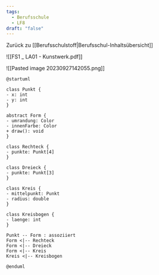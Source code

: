 ```yaml
---
tags:
  - Berufsschule
  - LF8
draft: "false"
---
```

Zurück zu [[Berufsschulstoff|Berufsschul-Inhaltsübersicht]]

![[FS1 _ LA01 - Kunstwerk.pdf]]


![[Pasted image 20230927142055.png]]



```plantuml
@startuml 

class Punkt { 
- x: int
- y: int 
} 

abstract Form { 
- umrandung: Color 
- innenFarbe: Color 
+ draw(): void
} 

class Rechteck { 
- punkte: Punkt[4] 
}

class Dreieck {
- punkte: Punkt[3]
}

class Kreis { 
- mittelpunkt: Punkt 
- radius: double 
} 

class Kreisbogen {
- laenge: int
}

Punkt -- Form : assoziiert 
Form <|-- Rechteck 
Form <|-- Dreieck 
Form <|-- Kreis 
Kreis <|-- Kreisbogen

@enduml

```

